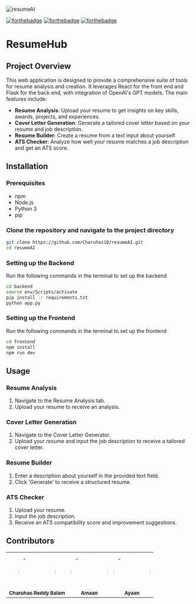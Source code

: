 ![resumeAI](https://socialify.git.ci/Charuhas10/resumeAI/image?font=Bitter&language=1&name=1&pattern=Plus&stargazers=1&theme=Dark)

[![forthebadge](https://forthebadge.com/images/badges/made-with-javascript.svg)](https://forthebadge.com)
[![forthebadge](https://forthebadge.com/images/badges/made-with-typescript.svg)](https://forthebadge.com)
[![forthebadge](https://forthebadge.com/images/badges/made-with-python.svg)](https://forthebadge.com)

# ResumeHub

## Project Overview

This web application is designed to provide a comprehensive suite of tools for resume analysis and creation. It leverages React for the front end and Flask for the back end, with integration of OpenAI's GPT models. The main features include:

- **Resume Analysis**: Upload your resume to get insights on key skills, awards, projects, and experiences.
- **Cover Letter Generation**: Generate a tailored cover letter based on your resume and job description.
- **Resume Builder**: Create a resume from a text input about yourself.
- **ATS Checker**: Analyze how well your resume matches a job description and get an ATS score.

## Installation

### Prerequisites

- npm
- Node.js
- Python 3
- pip

### Clone the repository and navigate to the project directory

```bash
git clone https://github.com/Charuhas10/resumeAI.git
cd resumeAI
```

### Setting up the Backend

Run the following commands in the terminal to set up the backend

```bash
cd backend
source env/Scripts/activate
pip install -r requirements.txt
python app.py
```

### Setting up the Frontend

Run the following commands in the terminal to set up the frontend

```bash
cd frontend
npm install
npm run dev
```

## Usage

### Resume Analysis

1. Navigate to the Resume Analysis tab.
2. Upload your resume to receive an analysis.

### Cover Letter Generation

1. Navigate to the Cover Letter Generator.
2. Upload your resume and input the job description to receive a tailored cover letter.

### Resume Builder

1. Enter a description about yourself in the provided text field.
2. Click 'Generate' to receive a structured resume.

### ATS Checker

1. Upload your resume.
2. Input the job description.
3. Receive an ATS compatibility score and improvement suggestions.

## Contributors

<table>
  <tr>
    <td align="center"><a href="https://github.com/Charuhas10"><img src="https://avatars.githubusercontent.com/u/72398218?v=4" width="100px;" alt="" style="border-radius:50%"/><br /><sub><b>Charuhas Reddy Balam</b></sub></a><br /></td> 
    <td align="center"><a href="https://github.com/amaan14999"><img src="https://avatars.githubusercontent.com/u/73187712?v=4" width="100px;" alt="" style="border-radius:50%"/><br /><sub><b>Amaan</b></sub></a><br /></td>  
    <td align="center"><a href="https://github.com/itsjustayaan"><img src="https://avatars.githubusercontent.com/u/74494948?v=4" width="100px;" alt="" style="border-radius:50%"/><br /><sub><b>Ayaan</b></sub></a><br /></td>  
  </tr>
</table>

